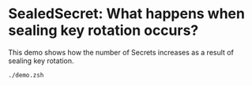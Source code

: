 # SealedSecret: What happens when sealing key rotation occurs?

This demo shows how the number of Secrets increases as a result of sealing key rotation.

```shell
./demo.zsh
```
